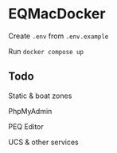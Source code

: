 # EQMacDocker

Create `.env` from `.env.example`

Run `docker compose up`

## Todo

Static & boat zones

PhpMyAdmin

PEQ Editor

UCS & other services

